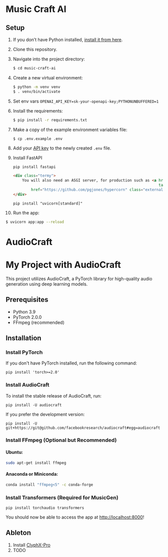 # Music Craft AI

## Setup

1. If you don’t have Python installed, [install it from here](https://www.python.org/downloads/).

2. Clone this repository.

3. Navigate into the project directory:

   ```bash
   $ cd music-craft-ai
   ```

4. Create a new virtual environment:

   ```bash
   $ python -m venv venv
   $ . venv/bin/activate
   ```

5. Set env vars `OPENAI_API_KEY=sk-your-openapi-key;PYTHONUNBUFFERED=1`

6. Install the requirements:

   ```bash
   $ pip install -r requirements.txt
   ```

7. Make a copy of the example environment variables file:

   ```bash
   $ cp .env.example .env
   ```

8. Add your [API key](https://beta.openai.com/account/api-keys) to the newly created `.env` file.

9. Install FastAPI

   ```console
   pip install fastapi
   ```

   ```html
   <div class="termy">
       You will also need an ASGI server, for production such as <a href="https://www.uvicorn.org" class="external-link"
                                                                    target="_blank">Uvicorn</a> or <a
           href="https://github.com/pgjones/hypercorn" class="external-link" target="_blank">Hypercorn</a>.
   </div>
   ```

   ```console
   pip install "uvicorn[standard]"
   ```

10. Run the app:

   ```bash
   $ uvicorn app:app --reload
   ```

# AudioCraft

# My Project with AudioCraft

This project utilizes AudioCraft, a PyTorch library for high-quality audio generation using deep learning models.

## Prerequisites

- Python 3.9
- PyTorch 2.0.0
- FFmpeg (recommended)

## Installation

### Install PyTorch

If you don't have PyTorch installed, run the following command:

```shell
pip install 'torch>=2.0'
```

### Install AudioCraft

To install the stable release of AudioCraft, run:

```shell
pip install -U audiocraft
```

If you prefer the development version:

```shell
pip install -U git+https://git@github.com/facebookresearch/audiocraft#egg=audiocraft
```

### Install FFmpeg (Optional but Recommended)

#### Ubuntu:

```bash
sudo apt-get install ffmpeg
```

#### Anaconda or Miniconda:

```bash
conda install "ffmpeg<5" -c conda-forge
```

### Install Transformers (Required for MusicGen)

   ```console
   pip install torchaudio transformers
   ```
   
You should now be able to access the app at [http://localhost:8000](http://localhost:5000)!

## Ableton

1. Install [ClyphX-Pro](https://isotonikstudios.com/product/clyphx-pro/)
2. TODO
